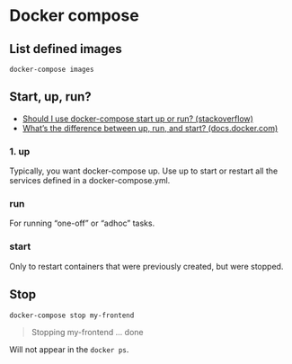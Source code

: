 # Docker compose

## List defined images

```shell
docker-compose images
```

## Start, up, run?

* [Should I use docker-compose start up or run? (stackoverflow)](https://stackoverflow.com/a/33066676)
* [What’s the difference between up, run, and start? (docs.docker.com)](https://docs.docker.com/compose/faq/#why-do-my-services-take-10-seconds-to-recreate-or-stop#whats-the-difference-between-up-run-and-start)

### 1. up

Typically, you want docker-compose up. Use up to start or restart all the services defined in a docker-compose.yml.

### run

For running “one-off” or “adhoc” tasks.

### start

Only to restart containers that were previously created, but were stopped.

## Stop

```shell
docker-compose stop my-frontend
```
> Stopping my-frontend ... done

Will not appear in the `docker ps`.